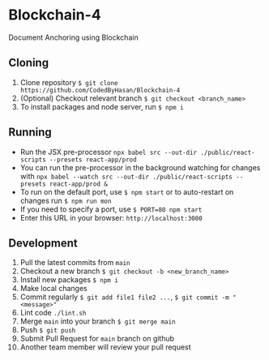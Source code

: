 # Blockchain-4
 Document Anchoring using Blockchain

## Cloning
 1. Clone repository `$ git clone https://github.com/CodedByHasan/Blockchain-4`
 2. (Optional) Checkout relevant branch `$ git checkout <branch_name>`
 3. To install packages and node server, run `$ npm i`

## Running
 - Run the JSX pre-processor `npx babel src --out-dir ./public/react-scripts --presets react-app/prod`
 - You can run the pre-processor in the background watching for changes with `npx babel --watch src --out-dir ./public/react-scripts --presets react-app/prod &`
 - To run on the default port, use `$ npm start` or to auto-restart on changes run `$ npm run mon`
 - If you need to specify a port, use `$ PORT=80 npm start`
 - Enter this URL in your browser: `http://localhost:3000`

## Development
 1. Pull the latest commits from `main`
 2. Checkout a new branch `$ git checkout -b <new_branch_name>`
 3. Install new packages `$ npm i`
 4. Make local changes
 5. Commit regularly `$ git add file1 file2 ...`, `$ git commit -m "<message>"`
 6. Lint code `./lint.sh`
 7. Merge `main` into your branch `$ git merge main`
 8. Push `$ git push`
 9. Submit Pull Request for `main` branch on github
 10. Another team member will review your pull request
